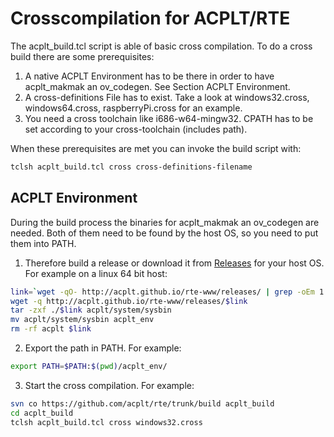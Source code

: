 # Crosscompilation for ACPLT/RTE
The acplt_build.tcl script is able of basic cross compilation.
To do a cross build there are some prerequisites:
1. A native ACPLT Environment has to be there in order to have acplt_makmak an ov_codegen. See Section ACPLT Environment.
2. A cross-definitions File has to exist. Take a look at windows32.cross, windows64.cross, raspberryPi.cross for an example.
3. You need a cross toolchain like i686-w64-mingw32. CPATH has to be set according to your cross-toolchain (includes path).

When these prerequisites are met you can invoke the build script with:
```sh
tclsh acplt_build.tcl cross cross-definitions-filename
```
## ACPLT Environment
During the build process the binaries for acplt_makmak an ov_codegen are needed.
Both of them need to be found by the host OS, so you need to put them into PATH.
1. Therefore build a release or download it from [Releases](http://acplt.github.io/rte-www/releases/) for your host OS. For example on a linux 64 bit host:
```sh
link=`wget -qO- http://acplt.github.io/rte-www/releases/ | grep -oEm 1 "[0-9]{4}-[0-9]{2}-[0-9]{2}-[0-9]{2}:[0-9]{2}-[0-9a-z]{10}_acpltRTE-linux64.tar.gz" | head -1`
wget -q http://acplt.github.io/rte-www/releases/$link
tar -zxf ./$link acplt/system/sysbin
mv acplt/system/sysbin acplt_env
rm -rf acplt $link
```
2. Export the path in PATH. For example:
```sh
export PATH=$PATH:$(pwd)/acplt_env/
```
3. Start the cross compilation. For example:
```sh
svn co https://github.com/acplt/rte/trunk/build acplt_build
cd acplt_build
tclsh acplt_build.tcl cross windows32.cross
```

